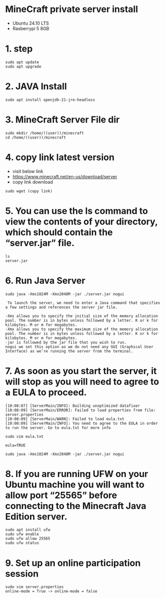 # MineCraft private server install 
  - Ubuntu 24.10 LTS
  - Rasberrypi 5 8GB

# 1. step
```
sudo apt update
sudo apt upgrade
```
# 2. JAVA Install
```
sudo apt install openjdk-21-jre-headless
```

# 3. MineCraft Server File dir
```
sudo mkdir /home/((user))/minecraft
cd /home/((user))/minecraft
```

# 4. copy link latest version
  - visit below link 
  - https://www.minecraft.net/en-us/download/server
  - copy link download
```
sudo wget (copy link)
```

# 5. You can use the ls command to view the contents of your directory, which should contain the “server.jar” file.
```
ls
server.jar
```
# 6. Run Java Server
```
sudo java -Xms1024M -Xmx2048M -jar ./server.jar nogui
```
```
 To launch the server, we need to enter a Java command that specifies a few settings and references the server jar file.

-Xms allows you to specify the initial size of the memory allocation pool. The number is in bytes unless followed by a letter. K or k for kilobytes. M or m for megabytes.
-Xmx allows you to specify the maximum size of the memory allocation pool. The number is in bytes unless followed by a letter. K or k for kilobytes. M or m for megabytes.
-jar is followed by the jar file that you wish to run.
nogui we set this option as we do not need any GUI (Graphical User Interface) as we’re running the server from the terminal.
```

# 7. As soon as you start the server, it will stop as you will need to agree to a EULA to proceed.
```
[10:08:07] [ServerMain/INFO]: Building unoptimized datafixer
[10:08:09] [ServerMain/ERROR]: Failed to load properties from file: server.properties
[10:08:09] [ServerMain/WARN]: Failed to load eula.txt
[10:08:09] [ServerMain/INFO]: You need to agree to the EULA in order to run the server. Go to eula.txt for more info
```
```
sudo vim eula.txt
```
```
eula=TRUE
```
```
sudo java -Xms1024M -Xmx2048M -jar ./server.jar nogui
```
# 8. If you are running UFW on your Ubuntu machine you will want to allow port “25565” before connecting to the Minecraft Java Edition server.
```
sudo apt install ufw
sudo ufw enable
sudo ufw allow 25565
sudo ufw status
```
# 9. Set up an online participation session
```
sudo vim server.properties
online-mode = True -> online-mode = false
```


    
